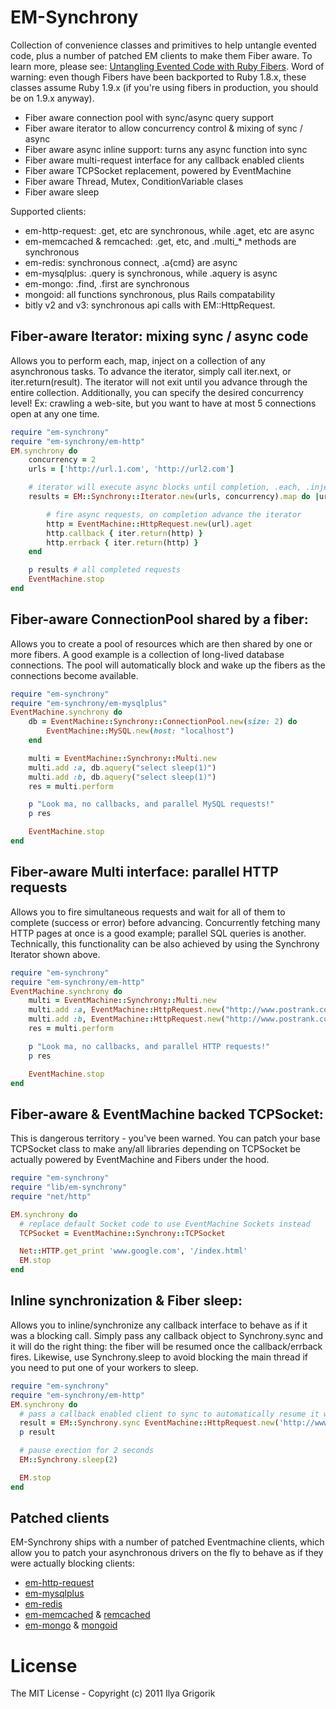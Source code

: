 # EM-Synchrony

Collection of convenience classes and primitives to help untangle evented code, plus a number of patched EM clients to make them Fiber aware. To learn more, please see: [Untangling Evented Code with Ruby Fibers](http://www.igvita.com/2010/03/22/untangling-evented-code-with-ruby-fibers). Word of warning: even though Fibers have been backported to Ruby 1.8.x, these classes assume Ruby 1.9.x (if you're using fibers in production, you should be on 1.9.x anyway).

 * Fiber aware connection pool with sync/async query support
 * Fiber aware iterator to allow concurrency control & mixing of sync / async
 * Fiber aware async inline support: turns any async function into sync
 * Fiber aware multi-request interface for any callback enabled clients
 * Fiber aware TCPSocket replacement, powered by EventMachine
 * Fiber aware Thread, Mutex, ConditionVariable clases
 * Fiber aware sleep

Supported clients:

 * em-http-request: .get, etc are synchronous, while .aget, etc are async
 * em-memcached & remcached: .get, etc, and .multi_* methods are synchronous
 * em-redis: synchronous connect, .a{cmd} are async
 * em-mysqlplus: .query is synchronous, while .aquery is async
 * em-mongo: .find, .first are synchronous
 * mongoid: all functions synchronous, plus Rails compatability
 * bitly v2 and v3: synchronous api calls with EM::HttpRequest.

## Fiber-aware Iterator: mixing sync / async code

Allows you to perform each, map, inject on a collection of any asynchronous tasks. To advance the iterator, simply call iter.next, or iter.return(result). The iterator will not exit until you advance through the entire collection. Additionally, you can specify the desired concurrency level! Ex: crawling a web-site, but you want to have at most 5 connections open at any one time.

```ruby
require "em-synchrony"
require "em-synchrony/em-http"
EM.synchrony do
    concurrency = 2
    urls = ['http://url.1.com', 'http://url2.com']

    # iterator will execute async blocks until completion, .each, .inject also work!
    results = EM::Synchrony::Iterator.new(urls, concurrency).map do |url, iter|

        # fire async requests, on completion advance the iterator
        http = EventMachine::HttpRequest.new(url).aget
        http.callback { iter.return(http) }
        http.errback { iter.return(http) }
    end

    p results # all completed requests
    EventMachine.stop
end
```

## Fiber-aware ConnectionPool shared by a fiber:
Allows you to create a pool of resources which are then shared by one or more fibers. A good example is a collection of long-lived database connections. The pool will automatically block and wake up the fibers as the connections become available.

```ruby
require "em-synchrony"
require "em-synchrony/em-mysqlplus"
EventMachine.synchrony do
    db = EventMachine::Synchrony::ConnectionPool.new(size: 2) do
        EventMachine::MySQL.new(host: "localhost")
    end

    multi = EventMachine::Synchrony::Multi.new
    multi.add :a, db.aquery("select sleep(1)")
    multi.add :b, db.aquery("select sleep(1)")
    res = multi.perform

    p "Look ma, no callbacks, and parallel MySQL requests!"
    p res

    EventMachine.stop
end
```

## Fiber-aware Multi interface: parallel HTTP requests
Allows you to fire simultaneous requests and wait for all of them to complete (success or error) before advancing. Concurrently fetching many HTTP pages at once is a good example; parallel SQL queries is another. Technically, this functionality can be also achieved by using the Synchrony Iterator shown above.

```ruby
require "em-synchrony"
require "em-synchrony/em-http"
EventMachine.synchrony do
    multi = EventMachine::Synchrony::Multi.new
    multi.add :a, EventMachine::HttpRequest.new("http://www.postrank.com").aget
    multi.add :b, EventMachine::HttpRequest.new("http://www.postrank.com").apost
    res = multi.perform

    p "Look ma, no callbacks, and parallel HTTP requests!"
    p res

    EventMachine.stop
end
```

## Fiber-aware & EventMachine backed TCPSocket:
This is dangerous territory - you've been warned. You can patch your base TCPSocket class to make any/all libraries depending on TCPSocket be actually powered by EventMachine and Fibers under the hood.

```ruby
require "em-synchrony"
require "lib/em-synchrony"
require "net/http"

EM.synchrony do
  # replace default Socket code to use EventMachine Sockets instead
  TCPSocket = EventMachine::Synchrony::TCPSocket

  Net::HTTP.get_print 'www.google.com', '/index.html'
  EM.stop
end
```

## Inline synchronization & Fiber sleep:
Allows you to inline/synchronize any callback interface to behave as if it was a blocking call. Simply pass any callback object to Synchrony.sync and it will do the right thing: the fiber will be resumed once the callback/errback fires. Likewise, use Synchrony.sleep to avoid blocking the main thread if you need to put one of your workers to sleep.

```ruby
require "em-synchrony"
require "em-synchrony/em-http"
EM.synchrony do
  # pass a callback enabled client to sync to automatically resume it when callback fires
  result = EM::Synchrony.sync EventMachine::HttpRequest.new('http://www.gooogle.com/').aget
  p result

  # pause exection for 2 seconds
  EM::Synchrony.sleep(2)

  EM.stop
end
```

## Patched clients

EM-Synchrony ships with a number of patched Eventmachine clients, which allow you to patch your asynchronous drivers on the fly to behave as if they were actually blocking clients:

 * [em-http-request](http://github.com/igrigorik/em-synchrony/blob/master/spec/http_spec.rb)
 * [em-mysqlplus](http://github.com/igrigorik/em-synchrony/blob/master/spec/mysqlplus_spec.rb)
 * [em-redis](http://github.com/igrigorik/em-synchrony/blob/master/spec/redis_spec.rb)
 * [em-memcached](http://github.com/igrigorik/em-synchrony/blob/master/spec/memcache_spec.rb) & [remcached](http://github.com/igrigorik/em-synchrony/blob/master/spec/remcached_spec.rb)
 * [em-mongo](http://github.com/igrigorik/em-synchrony/blob/master/spec/em-mongo_spec.rb) & [mongoid](http://github.com/igrigorik/em-synchrony/blob/master/spec/mongo_spec.rb)

# License

The MIT License - Copyright (c) 2011 Ilya Grigorik